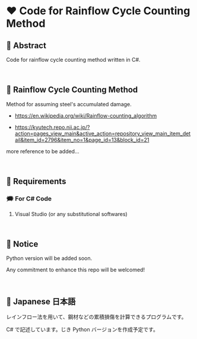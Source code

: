 # ❤ Code for Rainflow Cycle Counting Method

## 🌟 Abstract

Code for rainflow cycle counting method written in C#.


<br>

## 🌟 Rainflow Cycle Counting Method

Method for assuming steel's accumulated damage.

* https://en.wikipedia.org/wiki/Rainflow-counting_algorithm

* https://kyutech.repo.nii.ac.jp/?action=pages_view_main&active_action=repository_view_main_item_detail&item_id=2796&item_no=1&page_id=13&block_id=21

more reference to be added...


<br>

## 🌟 Requirements


### 🗯 For C# Code

1. Visual Studio (or any substitutional softwares)


<br>

## 🌟 Notice

Python version will be added soon.

Any commitment to enhance this repo will be welcomed!


<br>

## 🌟 Japanese 日本語

レインフロー法を用いて、鋼材などの累積損傷を計算できるプログラムです。

C# で記述しています。じき Python バージョンを作成予定です。
